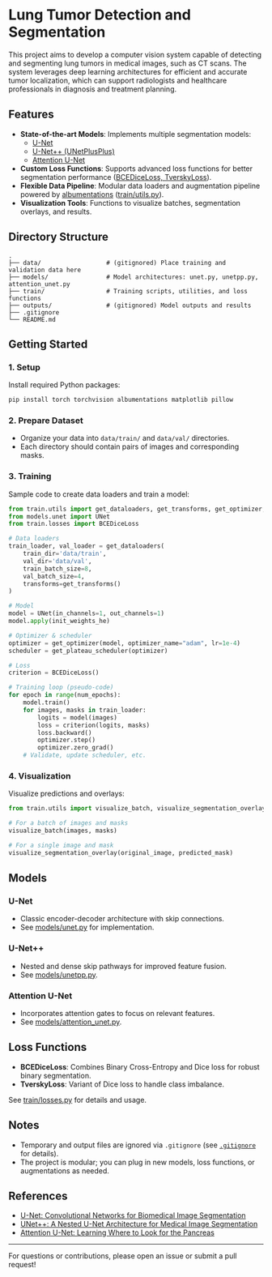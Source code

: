 # Lung Tumor Detection and Segmentation

This project aims to develop a computer vision system capable of detecting and segmenting lung tumors in medical images, such as CT scans. The system leverages deep learning architectures for efficient and accurate tumor localization, which can support radiologists and healthcare professionals in diagnosis and treatment planning.

## Features

- **State-of-the-art Models**: Implements multiple segmentation models:
  - [U-Net](models/unet.py)
  - [U-Net++ (UNetPlusPlus)](models/unetpp.py)
  - [Attention U-Net](models/attention_unet.py)
- **Custom Loss Functions**: Supports advanced loss functions for better segmentation performance ([BCEDiceLoss, TverskyLoss](train/losses.py)).
- **Flexible Data Pipeline**: Modular data loaders and augmentation pipeline powered by [albumentations](https://albumentations.ai/) ([train/utils.py](train/utils.py)).
- **Visualization Tools**: Functions to visualize batches, segmentation overlays, and results.

## Directory Structure

```
.
├── data/                  # (gitignored) Place training and validation data here
├── models/                # Model architectures: unet.py, unetpp.py, attention_unet.py
├── train/                 # Training scripts, utilities, and loss functions
├── outputs/               # (gitignored) Model outputs and results
├── .gitignore
└── README.md
```

## Getting Started

### 1. Setup

Install required Python packages:

```bash
pip install torch torchvision albumentations matplotlib pillow
```

### 2. Prepare Dataset

- Organize your data into `data/train/` and `data/val/` directories.
- Each directory should contain pairs of images and corresponding masks.

### 3. Training

Sample code to create data loaders and train a model:

```python
from train.utils import get_dataloaders, get_transforms, get_optimizer, get_plateau_scheduler, init_weights_he
from models.unet import UNet
from train.losses import BCEDiceLoss

# Data loaders
train_loader, val_loader = get_dataloaders(
    train_dir='data/train',
    val_dir='data/val',
    train_batch_size=8,
    val_batch_size=4,
    transforms=get_transforms()
)

# Model
model = UNet(in_channels=1, out_channels=1)
model.apply(init_weights_he)

# Optimizer & scheduler
optimizer = get_optimizer(model, optimizer_name="adam", lr=1e-4)
scheduler = get_plateau_scheduler(optimizer)

# Loss
criterion = BCEDiceLoss()

# Training loop (pseudo-code)
for epoch in range(num_epochs):
    model.train()
    for images, masks in train_loader:
        logits = model(images)
        loss = criterion(logits, masks)
        loss.backward()
        optimizer.step()
        optimizer.zero_grad()
    # Validate, update scheduler, etc.
```

### 4. Visualization

Visualize predictions and overlays:

```python
from train.utils import visualize_batch, visualize_segmentation_overlay

# For a batch of images and masks
visualize_batch(images, masks)

# For a single image and mask
visualize_segmentation_overlay(original_image, predicted_mask)
```

## Models

### U-Net

- Classic encoder-decoder architecture with skip connections.
- See [models/unet.py](models/unet.py) for implementation.

### U-Net++

- Nested and dense skip pathways for improved feature fusion.
- See [models/unetpp.py](models/unetpp.py).

### Attention U-Net

- Incorporates attention gates to focus on relevant features.
- See [models/attention_unet.py](models/attention_unet.py).

## Loss Functions

- **BCEDiceLoss**: Combines Binary Cross-Entropy and Dice loss for robust binary segmentation.
- **TverskyLoss**: Variant of Dice loss to handle class imbalance.

See [train/losses.py](train/losses.py) for details and usage.

## Notes

- Temporary and output files are ignored via `.gitignore` (see [`.gitignore`](.gitignore) for details).
- The project is modular; you can plug in new models, loss functions, or augmentations as needed.

## References

- [U-Net: Convolutional Networks for Biomedical Image Segmentation](https://arxiv.org/abs/1505.04597)
- [UNet++: A Nested U-Net Architecture for Medical Image Segmentation](https://arxiv.org/abs/1807.10165)
- [Attention U-Net: Learning Where to Look for the Pancreas](https://arxiv.org/abs/1804.03999)

---

For questions or contributions, please open an issue or submit a pull request!
